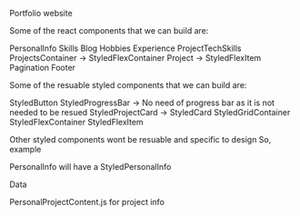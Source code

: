 Portfolio website

Some of the react components that we can build are:

PersonalInfo 
Skills
Blog
Hobbies
Experience
ProjectTechSkills
ProjectsContainer -> StyledFlexContainer
  Project -> StyledFlexItem
Pagination
Footer


Some of the resuable styled components that we can build are:

StyledButton
StyledProgressBar -> No need of progress bar as it is not needed to be resued
StyledProjectCard -> StyledCard
StyledGridContainer
StyledFlexContainer
StyledFlexItem

Other styled components wont be resuable and specific to design 
So, example

PersonalInfo will have a StyledPersonalInfo 

Data

PersonalProjectContent.js for project info

